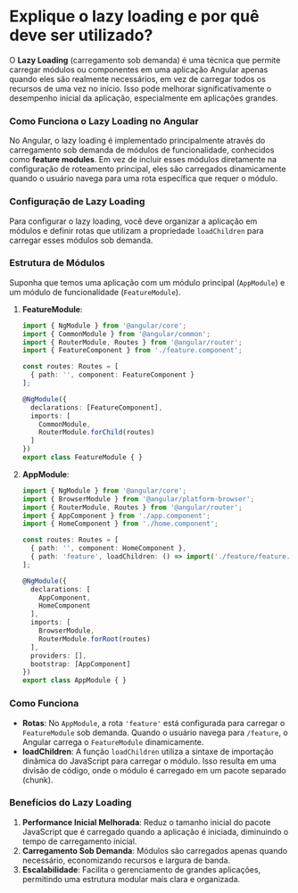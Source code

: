 # Explique o lazy loading e por quê deve ser utilizado?

O **Lazy Loading** (carregamento sob demanda) é uma técnica que permite carregar módulos ou componentes em uma aplicação Angular apenas quando eles são realmente necessários, em vez de carregar todos os recursos de uma vez no início. Isso pode melhorar significativamente o desempenho inicial da aplicação, especialmente em aplicações grandes.

### Como Funciona o Lazy Loading no Angular

No Angular, o lazy loading é implementado principalmente através do carregamento sob demanda de módulos de funcionalidade, conhecidos como **feature modules**. Em vez de incluir esses módulos diretamente na configuração de roteamento principal, eles são carregados dinamicamente quando o usuário navega para uma rota específica que requer o módulo.

### Configuração de Lazy Loading

Para configurar o lazy loading, você deve organizar a aplicação em módulos e definir rotas que utilizam a propriedade `loadChildren` para carregar esses módulos sob demanda. 

### Estrutura de Módulos

Suponha que temos uma aplicação com um módulo principal (`AppModule`) e um módulo de funcionalidade (`FeatureModule`).

1. **FeatureModule**:
    ```typescript
    import { NgModule } from '@angular/core';
    import { CommonModule } from '@angular/common';
    import { RouterModule, Routes } from '@angular/router';
    import { FeatureComponent } from './feature.component';

    const routes: Routes = [
      { path: '', component: FeatureComponent }
    ];

    @NgModule({
      declarations: [FeatureComponent],
      imports: [
        CommonModule,
        RouterModule.forChild(routes)
      ]
    })
    export class FeatureModule { }
    ```

2. **AppModule**:
    ```typescript
    import { NgModule } from '@angular/core';
    import { BrowserModule } from '@angular/platform-browser';
    import { RouterModule, Routes } from '@angular/router';
    import { AppComponent } from './app.component';
    import { HomeComponent } from './home.component';

    const routes: Routes = [
      { path: '', component: HomeComponent },
      { path: 'feature', loadChildren: () => import('./feature/feature.module').then(m => m.FeatureModule) }
    ];

    @NgModule({
      declarations: [
        AppComponent,
        HomeComponent
      ],
      imports: [
        BrowserModule,
        RouterModule.forRoot(routes)
      ],
      providers: [],
      bootstrap: [AppComponent]
    })
    export class AppModule { }
    ```

### Como Funciona

- **Rotas**: No `AppModule`, a rota `'feature'` está configurada para carregar o `FeatureModule` sob demanda. Quando o usuário navega para `/feature`, o Angular carrega o `FeatureModule` dinamicamente.
- **loadChildren**: A função `loadChildren` utiliza a sintaxe de importação dinâmica do JavaScript para carregar o módulo. Isso resulta em uma divisão de código, onde o módulo é carregado em um pacote separado (chunk).

### Benefícios do Lazy Loading

1. **Performance Inicial Melhorada**: Reduz o tamanho inicial do pacote JavaScript que é carregado quando a aplicação é iniciada, diminuindo o tempo de carregamento inicial.
2. **Carregamento Sob Demanda**: Módulos são carregados apenas quando necessário, economizando recursos e largura de banda.
3. **Escalabilidade**: Facilita o gerenciamento de grandes aplicações, permitindo uma estrutura modular mais clara e organizada.
